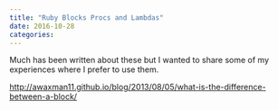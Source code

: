 ```yaml
---
title: "Ruby Blocks Procs and Lambdas"
date: 2016-10-28
categories:
---
```


Much has been written about these but I wanted to share some of my experiences where I prefer to use them.  

http://awaxman11.github.io/blog/2013/08/05/what-is-the-difference-between-a-block/
